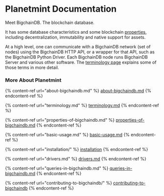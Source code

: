 # Planetmint Documentation

Meet BigchainDB. The blockchain database.

It has some database characteristics and some blockchain [properties](broken-reference), including decentralization, immutability and native support for assets.

At a high level, one can communicate with a BigchainDB network (set of nodes) using the BigchainDB HTTP API, or a wrapper for that API, such as the BigchainDB Python Driver. Each BigchainDB node runs BigchainDB Server and various other software. The [terminology page](broken-reference) explains some of those terms in more detail.

### More About Planetmint

{% content-ref url="about-bigchaindb.md" %}
[about-bigchaindb.md](about-bigchaindb.md)
{% endcontent-ref %}

{% content-ref url="terminology.md" %}
[terminology.md](terminology.md)
{% endcontent-ref %}

{% content-ref url="properties-of-bigchaindb.md" %}
[properties-of-bigchaindb.md](properties-of-bigchaindb.md)
{% endcontent-ref %}

{% content-ref url="basic-usage.md" %}
[basic-usage.md](basic-usage.md)
{% endcontent-ref %}

{% content-ref url="installation/" %}
[installation](installation/)
{% endcontent-ref %}

{% content-ref url="drivers.md" %}
[drivers.md](drivers.md)
{% endcontent-ref %}

{% content-ref url="queries-in-bigchaindb.md" %}
[queries-in-bigchaindb.md](queries-in-bigchaindb.md)
{% endcontent-ref %}

{% content-ref url="contributing-to-bigchaindb/" %}
[contributing-to-bigchaindb](contributing-to-bigchaindb/)
{% endcontent-ref %}

